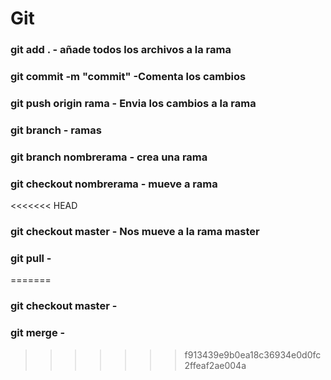 # Git

### git add . - añade todos los archivos a la rama

### git commit -m "commit" -Comenta los cambios

### git push origin rama - Envia los cambios a la rama

### git branch - ramas

### git branch nombrerama - crea una rama

### git checkout nombrerama - mueve a rama

<<<<<<< HEAD
### git checkout master - Nos mueve a la rama master

### git pull -
=======
### git checkout master -

### git merge -
>>>>>>> f913439e9b0ea18c36934e0d0fc2ffeaf2ae004a
